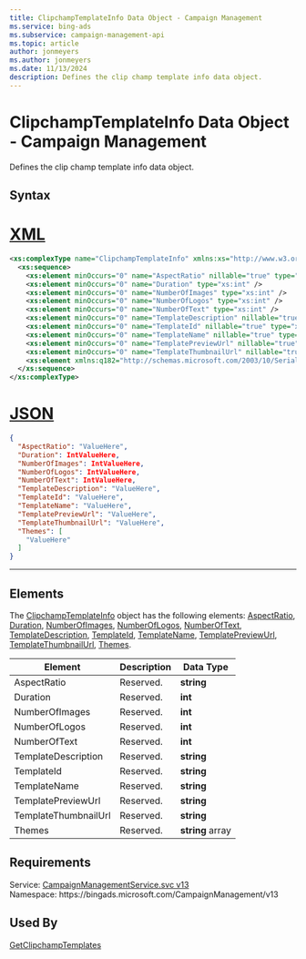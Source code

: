 ```yaml
---
title: ClipchampTemplateInfo Data Object - Campaign Management
ms.service: bing-ads
ms.subservice: campaign-management-api
ms.topic: article
author: jonmeyers
ms.author: jonmeyers
ms.date: 11/13/2024
description: Defines the clip champ template info data object.
---
```

# ClipchampTemplateInfo Data Object - Campaign Management
Defines the clip champ template info data object.

## Syntax

# [XML](#tab/xml)

```xml
<xs:complexType name="ClipchampTemplateInfo" xmlns:xs="http://www.w3.org/2001/XMLSchema">
  <xs:sequence>
    <xs:element minOccurs="0" name="AspectRatio" nillable="true" type="xs:string" />
    <xs:element minOccurs="0" name="Duration" type="xs:int" />
    <xs:element minOccurs="0" name="NumberOfImages" type="xs:int" />
    <xs:element minOccurs="0" name="NumberOfLogos" type="xs:int" />
    <xs:element minOccurs="0" name="NumberOfText" type="xs:int" />
    <xs:element minOccurs="0" name="TemplateDescription" nillable="true" type="xs:string" />
    <xs:element minOccurs="0" name="TemplateId" nillable="true" type="xs:string" />
    <xs:element minOccurs="0" name="TemplateName" nillable="true" type="xs:string" />
    <xs:element minOccurs="0" name="TemplatePreviewUrl" nillable="true" type="xs:string" />
    <xs:element minOccurs="0" name="TemplateThumbnailUrl" nillable="true" type="xs:string" />
    <xs:element xmlns:q182="http://schemas.microsoft.com/2003/10/Serialization/Arrays" minOccurs="0" name="Themes" nillable="true" type="q182:ArrayOfstring" />
  </xs:sequence>
</xs:complexType>
```

# [JSON](#tab/json)

```json
{
  "AspectRatio": "ValueHere",
  "Duration": IntValueHere,
  "NumberOfImages": IntValueHere,
  "NumberOfLogos": IntValueHere,
  "NumberOfText": IntValueHere,
  "TemplateDescription": "ValueHere",
  "TemplateId": "ValueHere",
  "TemplateName": "ValueHere",
  "TemplatePreviewUrl": "ValueHere",
  "TemplateThumbnailUrl": "ValueHere",
  "Themes": [
    "ValueHere"
  ]
}
```

-----

## <a name="elements"></a>Elements

The [ClipchampTemplateInfo](clipchamptemplateinfo.md) object has the following elements: [AspectRatio](#aspectratio), [Duration](#duration), [NumberOfImages](#numberofimages), [NumberOfLogos](#numberoflogos), [NumberOfText](#numberoftext), [TemplateDescription](#templatedescription), [TemplateId](#templateid), [TemplateName](#templatename), [TemplatePreviewUrl](#templatepreviewurl), [TemplateThumbnailUrl](#templatethumbnailurl), [Themes](#themes).

|Element|Description|Data Type|
|-----------|---------------|-------------|
|<a name="aspectratio"></a>AspectRatio|Reserved.|**string**|
|<a name="duration"></a>Duration|Reserved.|**int**|
|<a name="numberofimages"></a>NumberOfImages|Reserved.|**int**|
|<a name="numberoflogos"></a>NumberOfLogos|Reserved.|**int**|
|<a name="numberoftext"></a>NumberOfText|Reserved.|**int**|
|<a name="templatedescription"></a>TemplateDescription|Reserved.|**string**|
|<a name="templateid"></a>TemplateId|Reserved.|**string**|
|<a name="templatename"></a>TemplateName|Reserved.|**string**|
|<a name="templatepreviewurl"></a>TemplatePreviewUrl|Reserved.|**string**|
|<a name="templatethumbnailurl"></a>TemplateThumbnailUrl|Reserved.|**string**|
|<a name="themes"></a>Themes|Reserved.|**string** array|

## Requirements
Service: [CampaignManagementService.svc v13](https://campaign.api.bingads.microsoft.com/Api/Advertiser/CampaignManagement/v13/CampaignManagementService.svc)  
Namespace: https\://bingads.microsoft.com/CampaignManagement/v13  

## Used By
[GetClipchampTemplates](getclipchamptemplates.md)  
